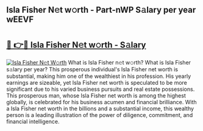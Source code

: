 ## Isla Fisher N𝚎t w𝚘rth - Part-nWP S𝚊lary per year wEEVF

# <h2><a href="http://gc2b42.nevu.top/?p=Isla+Fisher">🔗 👉🔴 Isla Fisher N𝚎t w𝚘rth - S𝚊lary</a></h2>

[![Isla Fisher N𝚎t W𝚘rth](https://i.imgur.com/Oavwk0R.jpeg)](http://gc2b42.nevu.top/?p=Isla+Fisher)
What is Isla Fisher n𝚎t w𝚘rth? What is Isla Fisher s𝚊lary per year?
This prosperous individual's Isla Fisher net worth is substantial, making him one of the wealthiest in his profession. His yearly earnings are sizeable, yet Isla Fisher net worth is speculated to be more significant due to his varied business pursuits and real estate possessions. This prosperous man, whose Isla Fisher net worth is among the highest globally, is celebrated for his business acumen and financial brilliance. With a Isla Fisher net worth in the billions and a substantial income, this wealthy person is a leading illustration of the power of diligence, commitment, and financial intelligence.
